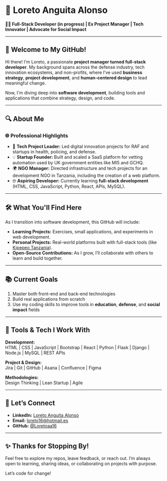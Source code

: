 # 🌟 Loreto Anguita Alonso  

**👩‍💻 Full-Stack Developer (in progress) | Ex Project Manager | Tech Innovator | Advocate for Social Impact**

---

## 👋 Welcome to My GitHub!

Hi there! I'm Loreto, a passionate **project manager turned full-stack developer**. My background spans across the defense industry, tech innovation ecosystems, and non-profits, where I’ve used **business strategy**, **project development**, and **human-centered design** to lead meaningful change.

Now, I'm diving deep into **software development**, building tools and applications that combine strategy, design, and code.

---

## 🔍 About Me

### 🌐 **Professional Highlights**
- 🚀 **Tech Project Leader:** Led digital innovation projects for RAF and startups in health, policing, and defense.
- 💡 **Startup Founder:** Built and scaled a SaaS platform for vetting automation used by UK government entities like MI5 and GCHQ.
- 🌍 **NGO Manager:** Directed infrastructure and tech projects for an development NGO in Tanzania, including the creation of a web platform.
- 🤓 **Aspiring Developer:** Currently learning **full-stack development** (HTML, CSS, JavaScript, Python, React, APIs, MySQL).

---

## 🛠️ What You'll Find Here

As I transition into software development, this GitHub will include:
- **Learning Projects:** Exercises, small applications, and experiments in web development.
- **Personal Projects:** Real-world platforms built with full-stack tools (like [Kipepeo Tanzania](https://github.com/Loretoaa16/kipepeo-platform)).
- **Open-Source Contributions:** As I grow, I’ll collaborate with others to learn and build together.

---

## 📚 Current Goals

1. Master both front-end and back-end technologies  
2. Build real applications from scratch  
3. Use my coding skills to improve tools in **education**, **defense**, and **social impact** fields  

---

## 🧰 Tools & Tech I Work With

**Development:**  
HTML | CSS | JavaScript | Bootstrap | React | Python | Flask | Django | Node.js | MySQL | REST APIs  

**Project & Design:**  
Jira | Git | GitHub | Asana | Confluence | Figma  

**Methodologies:**  
Design Thinking | Lean Startup | Agile  

---

## 🎯 Let’s Connect

- **LinkedIn:** [Loreto Anguita Alonso](https://www.linkedin.com/in/loretoanguitaalonso)  
- **Email:** [loreto16@hotmail.es](mailto:loreto16@hotmail.es)  
- **GitHub:** [@Loretoaa16](https://github.com/Loretoaa16)  

---

## ✨ Thanks for Stopping By!

Feel free to explore my repos, leave feedback, or reach out. I’m always open to learning, sharing ideas, or collaborating on projects with purpose.

Let’s code for change!
